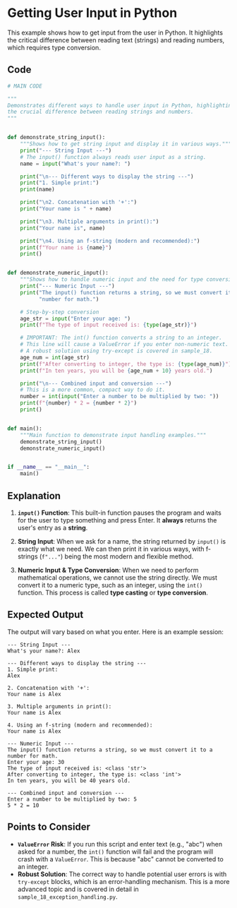 # Getting User Input in Python

This example shows how to get input from the user in Python. It highlights the critical difference between reading text (strings) and reading numbers, which requires type conversion.

## Code

```python
# MAIN CODE

"""
Demonstrates different ways to handle user input in Python, highlighting
the crucial difference between reading strings and numbers.
"""


def demonstrate_string_input():
    """Shows how to get string input and display it in various ways."""
    print("--- String Input ---")
    # The input() function always reads user input as a string.
    name = input("What's your name?: ")

    print("\n--- Different ways to display the string ---")
    print("1. Simple print:")
    print(name)

    print("\n2. Concatenation with '+':")
    print("Your name is " + name)

    print("\n3. Multiple arguments in print():")
    print("Your name is", name)

    print("\n4. Using an f-string (modern and recommended):")
    print(f"Your name is {name}")
    print()


def demonstrate_numeric_input():
    """Shows how to handle numeric input and the need for type conversion."""
    print("--- Numeric Input ---")
    print("The input() function returns a string, so we must convert it to a "
          "number for math.")

    # Step-by-step conversion
    age_str = input("Enter your age: ")
    print(f"The type of input received is: {type(age_str)}")

    # IMPORTANT: The int() function converts a string to an integer.
    # This line will cause a ValueError if you enter non-numeric text.
    # A robust solution using try-except is covered in sample_18.
    age_num = int(age_str)
    print(f"After converting to integer, the type is: {type(age_num)}")
    print(f"In ten years, you will be {age_num + 10} years old.")

    print("\n--- Combined input and conversion ---")
    # This is a more common, compact way to do it.
    number = int(input("Enter a number to be multiplied by two: "))
    print(f"{number} * 2 = {number * 2}")
    print()


def main():
    """Main function to demonstrate input handling examples."""
    demonstrate_string_input()
    demonstrate_numeric_input()


if __name__ == "__main__":
    main()
```

## Explanation

1.  **`input()` Function**: This built-in function pauses the program and waits for the user to type something and press Enter. It **always** returns the user's entry as a **string**.

2.  **String Input**: When we ask for a name, the string returned by `input()` is exactly what we need. We can then print it in various ways, with f-strings (`f"..."`) being the most modern and flexible method.

3.  **Numeric Input & Type Conversion**: When we need to perform mathematical operations, we cannot use the string directly. We must convert it to a numeric type, such as an integer, using the `int()` function. This process is called **type casting** or **type conversion**.

## Expected Output

The output will vary based on what you enter. Here is an example session:

```
--- String Input ---
What's your name?: Alex

--- Different ways to display the string ---
1. Simple print:
Alex

2. Concatenation with '+':
Your name is Alex

3. Multiple arguments in print():
Your name is Alex

4. Using an f-string (modern and recommended):
Your name is Alex

--- Numeric Input ---
The input() function returns a string, so we must convert it to a number for math.
Enter your age: 30
The type of input received is: <class 'str'>
After converting to integer, the type is: <class 'int'>
In ten years, you will be 40 years old.

--- Combined input and conversion ---
Enter a number to be multiplied by two: 5
5 * 2 = 10

```

## Points to Consider

- **`ValueError` Risk**: If you run this script and enter text (e.g., "abc") when asked for a number, the `int()` function will fail and the program will crash with a `ValueError`. This is because "abc" cannot be converted to an integer.
- **Robust Solution**: The correct way to handle potential user errors is with `try-except` blocks, which is an error-handling mechanism. This is a more advanced topic and is covered in detail in `sample_18_exception_handling.py`.
